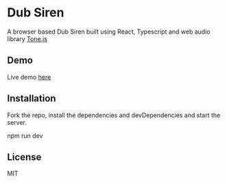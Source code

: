 # Dub Siren

A browser based Dub Siren built using React, Typescript and web audio library [Tone.js](https://tonejs.github.io/)

## Demo

Live demo [here](https://dub-siren.web.app/)

## Installation

Fork the repo, install the dependencies and devDependencies and start the server.

npm run dev

## License

MIT
